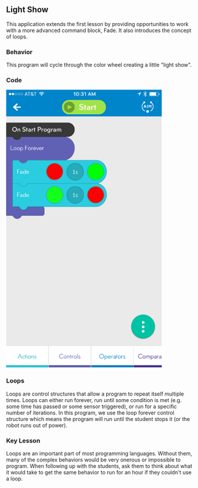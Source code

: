 ## Light Show

This application extends the first lesson by providing opportunities to work with a more advanced command block, Fade. It also introduces the concept of loops.

### Behavior

This program will cycle through the color wheel creating a little "light show".

### Code

<img src="LightShow.PNG" alt="Image of Program Code" style="Height: 750px;"/>

### Loops

Loops are control structures that allow a program to repeat itself multiple times. Loops can either run forever, run until some condition is met (e.g. some time has passed or some sensor triggered), or run for a specific number of iterations. In this program, we use the loop forever control structure which means the program will run until the student stops it (or the robot runs out of power).

### Key Lesson

Loops are an important part of most programming languages. Without them, many of the complex behaviors would be very onerous or impossible to program. When following up with the students, ask them to think about what it would take to get the same behavior to run for an hour if they couldn't use a loop.

